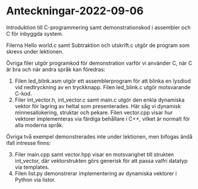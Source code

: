 # Anteckningar-2022-09-06
Introduktion till C-programmering samt demonstrationskod i assembler och C för inbyggda system.

Filerna Hello world.c samt Subtraktion och utskrift.c utgör de program som skrevs under lektionen.

Övriga filer utgör programkod för demonstration varför vi använder C, när C är bra och när andra språk kan föredras:
1. Filen led_blink.asm utgör ett assemblerprogram för att blinka en lysdiod vid nedtryckning av en tryckknapp. Filen led_blink.c utgör motsvarande C-kod.
2. Filer int_vector.h, int_vector.c samt main.c utgör den enkla dynamiska vektor för lagring av heltal som presenterades. Här såg vi dynamisk minnesallokering, 
   struktar och pekare. Filen vector.cpp visar hur vektorer implementeras via färdiga behållare i C++, vilket är normalt för alla moderna språk.
   
 Övriga två exempel demonstrerades inte under lektionen, men bifogas ändå ifall intresse finns:
 
3. Filer main.cpp samt vector.hpp visar en motsvarighet till strukten int_vector, där vektorstrukten görs generisk för att passa valfri datatyp via templates.
4. Filen list.py demonstrerar implementering av dynamiska vektorer i Python via listor.
